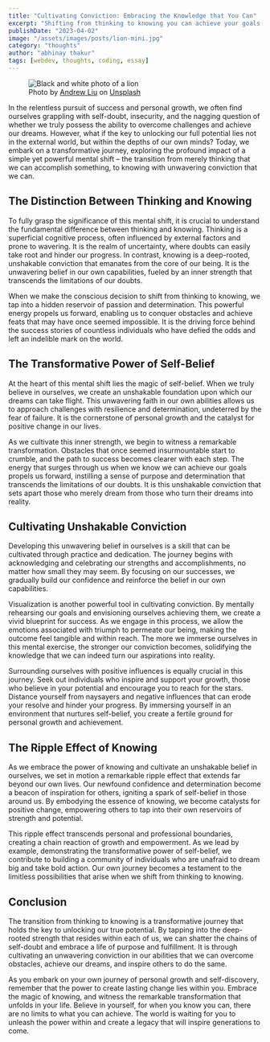 ```yaml
---
title: "Cultivating Conviction: Embracing the Knowledge that You Can"
excerpt: "Shifting from thinking to knowing you can achieve your goals unleashes your true potential and enables you to create transformative change in your life and inspire others."
publishDate: "2023-04-02"
image: "/assets/images/posts/lion-mini.jpg"
category: "thoughts"
author: "abhinay thakur"
tags: [webdev, thoughts, coding, essay]
---
```

  
<figure class="text-center text-xs -mx-32">
  <img src="/assets/images/posts/lion.jpg" alt="Black and white photo of a lion" />
  <figcaption>
  Photo by <a href="https://unsplash.com/@acuriousape?utm_content=creditCopyText&utm_medium=referral&utm_source=unsplash" target="_blank">Andrew Liu</a> on <a href="https://unsplash.com/photos/grayscale-photo-of-lion-lying-on-grass-field-2nx1Z70CT8I?utm_content=creditCopyText&utm_medium=referral&utm_source=unsplash" target="_blank">Unsplash</a>  
  </figcaption>
</figure>


<p class="first-letter:text-5xl first-letter:font-medium">
In the relentless pursuit of success and personal growth, we often find ourselves grappling with self-doubt, insecurity, and the nagging question of whether we truly possess the ability to overcome challenges and achieve our dreams. However, what if the key to unlocking our full potential lies not in the external world, but within the depths of our own minds? Today, we embark on a transformative journey, exploring the profound impact of a simple yet powerful mental shift – the transition from merely thinking that we can accomplish something, to knowing with unwavering conviction that we can.
</p>

## The Distinction Between Thinking and Knowing
To fully grasp the significance of this mental shift, it is crucial to understand the fundamental difference between thinking and knowing. Thinking is a superficial cognitive process, often influenced by external factors and prone to wavering. It is the realm of uncertainty, where doubts can easily take root and hinder our progress. In contrast, knowing is a deep-rooted, unshakable conviction that emanates from the core of our being. It is the unwavering belief in our own capabilities, fueled by an inner strength that transcends the limitations of our doubts.

When we make the conscious decision to shift from thinking to knowing, we tap into a hidden reservoir of passion and determination. This powerful energy propels us forward, enabling us to conquer obstacles and achieve feats that may have once seemed impossible. It is the driving force behind the success stories of countless individuals who have defied the odds and left an indelible mark on the world.

## The Transformative Power of Self-Belief
At the heart of this mental shift lies the magic of self-belief. When we truly believe in ourselves, we create an unshakable foundation upon which our dreams can take flight. This unwavering faith in our own abilities allows us to approach challenges with resilience and determination, undeterred by the fear of failure. It is the cornerstone of personal growth and the catalyst for positive change in our lives.

As we cultivate this inner strength, we begin to witness a remarkable transformation. Obstacles that once seemed insurmountable start to crumble, and the path to success becomes clearer with each step. The energy that surges through us when we know we can achieve our goals propels us forward, instilling a sense of purpose and determination that transcends the limitations of our doubts. It is this unshakable conviction that sets apart those who merely dream from those who turn their dreams into reality.

## Cultivating Unshakable Conviction
Developing this unwavering belief in ourselves is a skill that can be cultivated through practice and dedication. The journey begins with acknowledging and celebrating our strengths and accomplishments, no matter how small they may seem. By focusing on our successes, we gradually build our confidence and reinforce the belief in our own capabilities.

Visualization is another powerful tool in cultivating conviction. By mentally rehearsing our goals and envisioning ourselves achieving them, we create a vivid blueprint for success. As we engage in this process, we allow the emotions associated with triumph to permeate our being, making the outcome feel tangible and within reach. The more we immerse ourselves in this mental exercise, the stronger our conviction becomes, solidifying the knowledge that we can indeed turn our aspirations into reality.

Surrounding ourselves with positive influences is equally crucial in this journey. Seek out individuals who inspire and support your growth, those who believe in your potential and encourage you to reach for the stars. Distance yourself from naysayers and negative influences that can erode your resolve and hinder your progress. By immersing yourself in an environment that nurtures self-belief, you create a fertile ground for personal growth and achievement.

## The Ripple Effect of Knowing
As we embrace the power of knowing and cultivate an unshakable belief in ourselves, we set in motion a remarkable ripple effect that extends far beyond our own lives. Our newfound confidence and determination become a beacon of inspiration for others, igniting a spark of self-belief in those around us. By embodying the essence of knowing, we become catalysts for positive change, empowering others to tap into their own reservoirs of strength and potential.

This ripple effect transcends personal and professional boundaries, creating a chain reaction of growth and empowerment. As we lead by example, demonstrating the transformative power of self-belief, we contribute to building a community of individuals who are unafraid to dream big and take bold action. Our own journey becomes a testament to the limitless possibilities that arise when we shift from thinking to knowing.

## Conclusion
The transition from thinking to knowing is a transformative journey that holds the key to unlocking our true potential. By tapping into the deep-rooted strength that resides within each of us, we can shatter the chains of self-doubt and embrace a life of purpose and fulfillment. It is through cultivating an unwavering conviction in our abilities that we can overcome obstacles, achieve our dreams, and inspire others to do the same.

As you embark on your own journey of personal growth and self-discovery, remember that the power to create lasting change lies within you. Embrace the magic of knowing, and witness the remarkable transformation that unfolds in your life. Believe in yourself, for when you know you can, there are no limits to what you can achieve. The world is waiting for you to unleash the power within and create a legacy that will inspire generations to come.